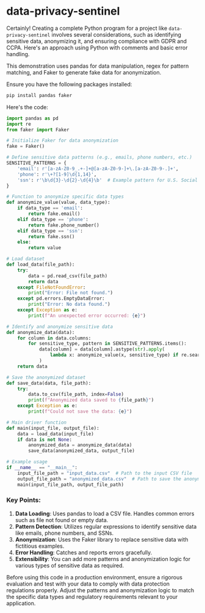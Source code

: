 # data-privacy-sentinel

Certainly! Creating a complete Python program for a project like `data-privacy-sentinel` involves several considerations, such as identifying sensitive data, anonymizing it, and ensuring compliance with GDPR and CCPA. Here's an approach using Python with comments and basic error handling.

This demonstration uses pandas for data manipulation, regex for pattern matching, and Faker to generate fake data for anonymization.

Ensure you have the following packages installed:
```bash
pip install pandas faker
```

Here's the code:

```python
import pandas as pd
import re
from faker import Faker

# Initialize Faker for data anonymization
fake = Faker()

# Define sensitive data patterns (e.g., emails, phone numbers, etc.)
SENSITIVE_PATTERNS = {
    'email': r'[a-zA-Z0-9_.+-]+@[a-zA-Z0-9-]+\.[a-zA-Z0-9-.]+',
    'phone': r'\+?[1-9]\d{1,14}',
    'ssn': r'\b\d{3}-\d{2}-\d{4}\b'  # Example pattern for U.S. Social Security Number
}

# Function to anonymize specific data types
def anonymize_value(value, data_type):
    if data_type == 'email':
        return fake.email()
    elif data_type == 'phone':
        return fake.phone_number()
    elif data_type == 'ssn':
        return fake.ssn()
    else:
        return value

# Load dataset
def load_data(file_path):
    try:
        data = pd.read_csv(file_path)
        return data
    except FileNotFoundError:
        print("Error: File not found.")
    except pd.errors.EmptyDataError:
        print("Error: No data found.")
    except Exception as e:
        print(f"An unexpected error occurred: {e}")

# Identify and anonymize sensitive data
def anonymize_data(data):
    for column in data.columns:
        for sensitive_type, pattern in SENSITIVE_PATTERNS.items():
            data[column] = data[column].astype(str).apply(
                lambda x: anonymize_value(x, sensitive_type) if re.search(pattern, x) else x
            )
    return data

# Save the anonymized dataset
def save_data(data, file_path):
    try:
        data.to_csv(file_path, index=False)
        print(f"Anonymized data saved to {file_path}")
    except Exception as e:
        print(f"Could not save the data: {e}")

# Main driver function
def main(input_file, output_file):
    data = load_data(input_file)
    if data is not None:
        anonymized_data = anonymize_data(data)
        save_data(anonymized_data, output_file)

# Example usage
if __name__ == "__main__":
    input_file_path = "input_data.csv"  # Path to the input CSV file
    output_file_path = "anonymized_data.csv"  # Path to save the anonymized output
    main(input_file_path, output_file_path)
```

### Key Points:
1. **Data Loading**: Uses pandas to load a CSV file. Handles common errors such as file not found or empty data.
2. **Pattern Detection**: Utilizes regular expressions to identify sensitive data like emails, phone numbers, and SSNs.
3. **Anonymization**: Uses the Faker library to replace sensitive data with fictitious examples.
4. **Error Handling**: Catches and reports errors gracefully.
5. **Extensibility**: You can add more patterns and anonymization logic for various types of sensitive data as required.

Before using this code in a production environment, ensure a rigorous evaluation and test with your data to comply with data protection regulations properly. Adjust the patterns and anonymization logic to match the specific data types and regulatory requirements relevant to your application.